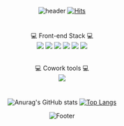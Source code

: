 <div align = "center">

![header](https://capsule-render.vercel.app/api?type=Waving&text=Dorothy's%20GitHub%20Profile&fontSize=40&color=gradient&customColorList=0,50,100&height=170&animation=twinkling&fontAlignY=36)
[![Hits](https://hits.seeyoufarm.com/api/count/incr/badge.svg?url=https%3A%2F%2Fgithub.com%2Fdorot2&count_bg=%23FF9494&title_bg=%23555555&icon=baidu.svg&icon_color=%23E7E7E7&title=hits&edge_flat=false)](https://github.com/dorot2)
#


💻 Front-end Stack 💻<br>
<img src="https://img.shields.io/badge/HTML-E34F26?style=flat-square&logo=HTML5&logoColor=white"/>
<img src="https://img.shields.io/badge/CSS3-1572B6?style=flat-square&logo=css3&logoColor=white"/>
<img src="https://img.shields.io/badge/javascript-F7DF1E?style=flat-square&logo=javascript&logoColor=black"/>
<img src="https://img.shields.io/badge/jquery-0769AD?style=flat-square&logo=jquery&logoColor=white"/>
<img src="https://img.shields.io/badge/java-007396?style=flat-square&logo=java&logoColor=white"/>
<img src="https://img.shields.io/badge/react-61DAFB?style=flat-square&logo=react&logoColor=black"/>
<br><br>

💻 Cowork tools 💻<br>
<img src="https://img.shields.io/badge/github-181717?style=flat-square&logo=github&logoColor=white"/>


#


<!--//깃허브 스탯-->
![Anurag's GitHub stats](https://github-readme-stats.vercel.app/api?username=dorot2&show_icons=true&theme=dracula)
[![Top Langs](https://github-readme-stats.vercel.app/api/top-langs/?username=dorot2&layout=compact&theme=dracula)](https://github.com/anuraghazra/github-readme-stats)

![Footer](https://capsule-render.vercel.app/api?type=waving&color=gradient&customColorList=0,50,100&height=140&section=footer)

</div>
</div>
